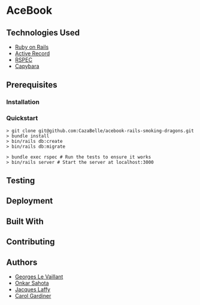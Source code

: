 # AceBook

## Technologies Used
 * [Ruby on Rails]()
 * [Active Record]()
 * [RSPEC]()
 * [Capybara]()
 

## Prerequisites

### Installation

### Quickstart

```
> git clone git@github.com:CazaBelle/acebook-rails-smoking-dragons.git
> bundle install
> bin/rails db:create
> bin/rails db:migrate

> bundle exec rspec # Run the tests to ensure it works
> bin/rails server # Start the server at localhost:3000
```

## Testing 

## Deployment

## Built With 

## Contributing 

## Authors 
* [Georges Le Vaillant]() 
* [Onkar Sahota]()
* [Jacques Laffy]()
* [Carol Gardiner]()



